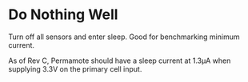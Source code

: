 Do Nothing Well
===============

Turn off all sensors and enter sleep. Good for benchmarking minimum current.

As of Rev C, Permamote should have a sleep current at 1.3μA when supplying 3.3V
on the primary cell input.

